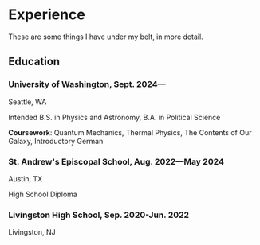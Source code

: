 # Experience

These are some things I have under my belt, in more detail. 

## Education
### University of Washington, Sept. 2024—
Seattle, WA

Intended B.S. in Physics and Astronomy, B.A. in Political Science

**Coursework**: Quantum Mechanics, Thermal Physics, The Contents of Our Galaxy, Introductory German

### St. Andrew's Episcopal School, Aug. 2022—May 2024 

Austin, TX 

High School Diploma 

### Livingston High School, Sep. 2020-Jun. 2022

Livingston, NJ 
